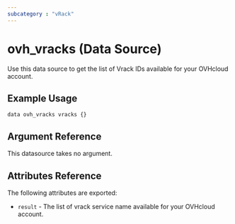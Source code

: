 ```yaml
---
subcategory : "vRack"
---
```


# ovh_vracks  (Data Source)

Use this data source to get the list of Vrack IDs available for your OVHcloud account.

## Example Usage

```hcl
data ovh_vracks vracks {}
```

## Argument Reference

This datasource takes no argument.

## Attributes Reference

The following attributes are exported:

* `result` - The list of vrack service name available for your OVHcloud account.

